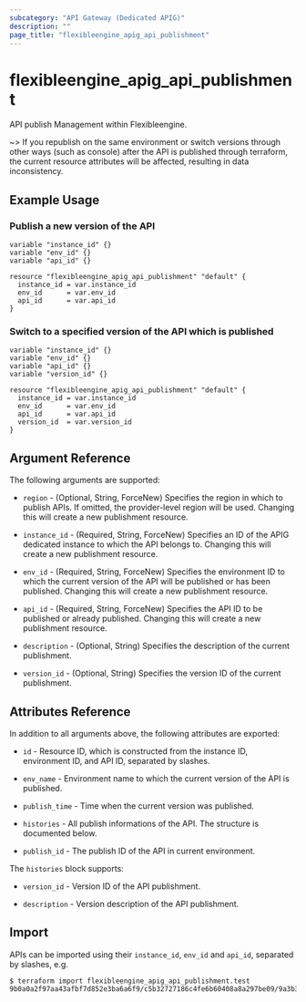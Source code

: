 ```yaml
---
subcategory: "API Gateway (Dedicated APIG)"
description: ""
page_title: "flexibleengine_apig_api_publishment"
---
```


# flexibleengine_apig_api_publishment

API publish Management within Flexibleengine.

~> If you republish on the same environment or switch versions through other ways (such as console) after the API is
published through terraform, the current resource attributes will be affected, resulting in data inconsistency.

## Example Usage

### Publish a new version of the API

```hcl
variable "instance_id" {}
variable "env_id" {}
variable "api_id" {}

resource "flexibleengine_apig_api_publishment" "default" {
  instance_id = var.instance_id
  env_id      = var.env_id
  api_id      = var.api_id
}
```

### Switch to a specified version of the API which is published

```hcl
variable "instance_id" {}
variable "env_id" {}
variable "api_id" {}
variable "version_id" {}

resource "flexibleengine_apig_api_publishment" "default" {
  instance_id = var.instance_id
  env_id      = var.env_id
  api_id      = var.api_id
  version_id  = var.version_id
}
```

## Argument Reference

The following arguments are supported:

* `region` - (Optional, String, ForceNew) Specifies the region in which to publish APIs.
  If omitted, the provider-level region will be used. Changing this will create a new publishment resource.

* `instance_id` - (Required, String, ForceNew) Specifies an ID of the APIG dedicated instance to which the API belongs
  to. Changing this will create a new publishment resource.

* `env_id` - (Required, String, ForceNew) Specifies the environment ID to which the current version of the API will be
  published or has been published. Changing this will create a new publishment resource.

* `api_id` - (Required, String, ForceNew) Specifies the API ID to be published or already published.
  Changing this will create a new publishment resource.

* `description` - (Optional, String) Specifies the description of the current publishment.

* `version_id` - (Optional, String) Specifies the version ID of the current publishment.

## Attributes Reference

In addition to all arguments above, the following attributes are exported:

* `id` - Resource ID, which is constructed from the instance ID, environment ID, and API ID, separated by slashes.

* `env_name` - Environment name to which the current version of the API is published.

* `publish_time` - Time when the current version was published.

* `histories` - All publish informations of the API. The structure is documented below.

* `publish_id` - The publish ID of the API in current environment.

The `histories` block supports:

* `version_id` - Version ID of the API publishment.

* `description` - Version description of the API publishment.

## Import

APIs can be imported using their `instance_id`, `env_id` and `api_id`, separated by slashes, e.g.

```
$ terraform import flexibleengine_apig_api_publishment.test
9b0a0a2f97aa43afbf7d852e3ba6a6f9/c5b32727186c4fe6b60408a8a297be09/9a3b3484c08545f9b9b0dcb2de0f5b8a
```
